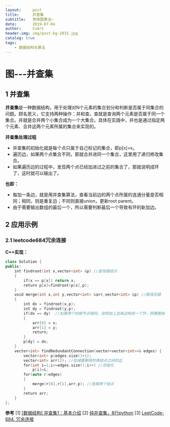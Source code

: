 ```yaml
---
layout:     post
title:      并查集
subtitle:   常用图算法~ 
date:       2019-07-04
author:     CvArt
header-img: img/post-bg-2015.jpg
catalog: true
tags:
    - 数据结构与算法
---
```


# 图---并查集


## 1 并查集

**并查集**是一种数据结构，用于处理对N个元素的集合划分和判断是否属于同集合的问题。顾名思义，它支持两种操作：并和查。查就是查询两个元素是否属于同一个集合。并就是合并两个小集合成为一个大集合。具体在实践中，并也是通过指定两个元素、合并这两个元素所属的集合来实现的。

**并查集处理过程**
- 并查集的初始化就是每个点只属于自己标记的集合，即p[x]=x。
- 遍历边，如果两个点集合不同，那就合并进同一个集合，这里用了递归修改集合。
- 如果遍历边的过程中，发现两个点已经加进过之前的集合了，那就说明成环了，这时就可以输出了。

**也即：**
- 每加一条边，就是用并查集算法，查看当前边的两个点所属的连通分量是否相同；相同，则是重复边；不同则直接union，更新root parent。
- 由于需要输出数组的最后一个，所以需要判断最后一个导致有环的新加边。


## 2 应用示例

### 2.1 leetcode684冗余连接

**C++实现：**
```c++
class Solution {
public:
    int findroot(int x,vector<int> &p) //查找根结点
    {
        if(x == p[x]) return x;
        return p[x]=findroot(p[x],p);
    }
    void merge(int x,int y,vector<int> &arr,vector<int> &p) //路径压缩
    {
        int dx = findroot(x,p);
        int dy = findroot(y,p);
        if(dx == dy)  //如果两个的根节点相同，说明加上这条边构成一个环，顾要删掉这条边
        {
            arr[0] = x;
            arr[1] = y;
            return;
        }
        p[dy] = dx;
    }
    vector<int> findRedundantConnection(vector<vector<int>>& edges) {
        vector<int> p(edges.size()+1);
        vector<int> arr(2); //存储要删除的两结点之间的边
        for(int i=1;i<=edges.size();i++) //初始化
            p[i]=i;
        for(auto r:edges)
        {
            merge(r[0],r[1],arr,p); //连接两个结点
        }
        return arr;
    }
};

```


**参考**
[1] [[数据结构] 并查集1：基本介绍](https://www.zhihu.com/collection/382206196)
[2] [纯并查集，8行python](https://leetcode-cn.com/problems/two-sum/solution/12xing-de-chun-chun-bing-cha-ji-by-tuotuoli/)
[3] [LeetCode-684. 冗余连接](https://blog.csdn.net/qq_41822647/article/details/88563890)





